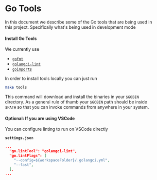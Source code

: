 # Go Tools

In this document we describe some of the Go tools that are being used in this project. Specifically what's being used in development mode

#### Install Go Tools

We currently use

- [`gofmt`](https://golang.org/cmd/gofmt/)
- [`golangci-lint`](https://github.com/golangci/golangci-lint)
- [`goimports`](golang.org/x/tools/cmd/goimports)

In order to install tools locally you can just run

```sh
make tools
```

This command will download and install the binaries in your `$GOBIN` directory. As a general rule of thumb your `$GOBIN` path should be inside `$PATH` so that you can invoke commands from anywhere in your system.

#### Optional: If you are using VSCode

You can configure linting to run on VSCode directly

**`settings.json`**
```json
...
  "go.lintTool": "golangci-lint",
  "go.lintFlags": [
    "--config=${workspaceFolder}/.golangci.yml",
    "--fast",
  ],
...
```
